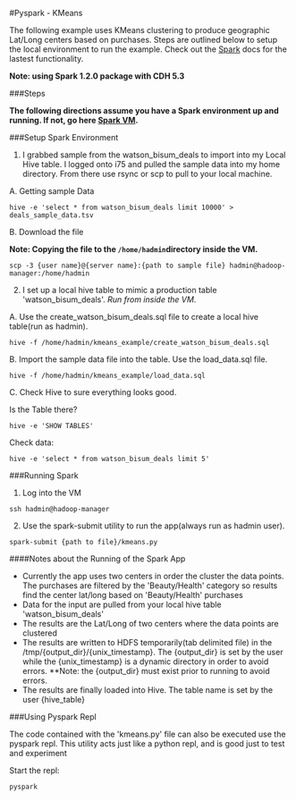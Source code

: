 #Pyspark - KMeans

The following example uses KMeans clustering to produce geographic Lat/Long centers based on purchases.  Steps are outlined below to setup the local environment to run the example.  Check out the [Spark](http://spark.apache.org/) docs for the lastest functionality.

**Note:  using Spark 1.2.0 package with CDH 5.3**



###Steps

**The following directions assume you have a Spark environment up and running.  If not, go here [Spark VM](http://code.livingsocial.net/DDavidson/hadoop/tree/spark_vm).**


###Setup Spark Environment
1. I grabbed sample from the watson_bisum_deals to import into my Local Hive table.  I logged onto i75 and pulled the sample data into my home directory.  From there use rsync or scp to pull to your local machine.


  A. Getting sample Data
  
  ```
  hive -e 'select * from watson_bisum_deals limit 10000' > deals_sample_data.tsv
  ```


  B. Download the file

  **Note:  Copying the file to the `/home/hadmin`directory inside the VM.** 
  
  ```
  scp -3 {user name}@{server name}:{path to sample file} hadmin@hadoop-manager:/home/hadmin
  ```


2. I set up a local hive table to mimic a production table 'watson_bisum_deals'.  *Run from inside the VM*.  
  

  A. Use the create_watson_bisum_deals.sql file to create a local hive table(run as hadmin).

  ```
  hive -f /home/hadmin/kmeans_example/create_watson_bisum_deals.sql
  ```


  B. Import the sample data file into the table.  Use the load_data.sql file.

  ```
  hive -f /home/hadmin/kmeans_example/load_data.sql
  ```

  C. Check Hive to sure everything looks good.

  Is the Table there?
  ```
  hive -e 'SHOW TABLES'
  ```

  Check data:
  ```
  hive -e 'select * from watson_bisum_deals limit 5' 
  ```




###Running Spark


1. Log into the VM

  ```
  ssh hadmin@hadoop-manager
  ```



2. Use the spark-submit utility to run the app(always run as hadmin user).

  ```
  spark-submit {path to file}/kmeans.py
  ```

####Notes about the Running of the Spark App
  - Currently the app uses two centers in order the cluster the data points. The purchases are filtered by the 'Beauty/Health' category so results find the center lat/long based on 'Beauty/Health' purchases
  - Data for the input are pulled from your local hive table 'watson_bisum_deals'
  - The results are the Lat/Long of two centers where the data points are clustered
  - The results are written to HDFS temporarily(tab delimited file) in the /tmp/{output_dir}/{unix_timestamp}.  The {output_dir} is set by the user while the {unix_timestamp} is a dynamic directory in order to avoid errors.  **Note: the {output_dir} must exist prior to running to avoid errors.
  - The results are finally loaded into Hive.  The table name is set by the user {hive_table}






###Using Pyspark Repl

The code contained with the 'kmeans.py' file can also be executed use the pyspark repl.  This utility acts just like a python repl, and is good just to test and experiment

Start the repl:

```
pyspark
```
